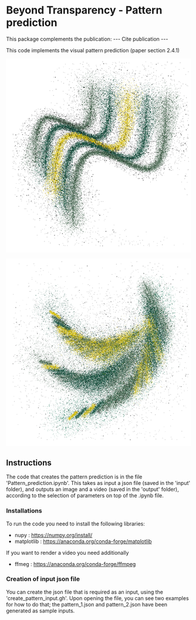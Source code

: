 # Beyond Transparency - Pattern prediction

This package complements the publication:
--- Cite publication ---

This code implements the visual pattern prediction (paper section 2.4.1)

![Visual predition of pattern 1](output/pattern_1_prediction.png)

![Visual predition of pattern 2](output/pattern_2_prediction.png)


## Instructions
The code that creates the pattern prediction is in the file 'Pattern_prediction.ipynb'. 
This takes as input a json file (saved in the 'input' folder), and outputs an image and a video (saved in the 'output' folder), according to the 
selection of parameters on top of the .ipynb file. 

### Installations
To run the code you need to install the following libraries:
- nupy : https://numpy.org/install/
- matplotlib : https://anaconda.org/conda-forge/matplotlib

If you want to render a video you need additionally
- ffmeg : https://anaconda.org/conda-forge/ffmpeg

### Creation of input json file
You can create the json file that is required as an input, using the 'create_pattern_input.gh'. Upon opening the file, you can 
see two examples for how to do that; the pattern_1.json and pattern_2.json have been generated as sample inputs. 

